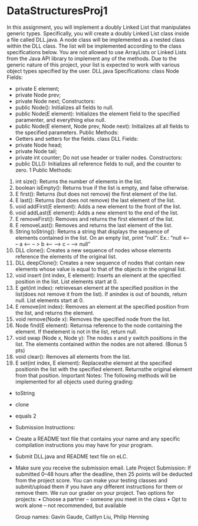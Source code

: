# DataStructuresProj1

In this assignment, you will implement a doubly Linked List that manipulates generic types.
Specifically, you will create a doubly Linked List class inside a file called DLL.java. A node class
will be implemented as a nested class within the DLL class. The list will be implemented according
to the class specifications below. You are not allowed to use ArrayLists or Linked Lists from the
Java API library to implement any of the methods. Due to the generic nature of this project, your
list is expected to work with various object types specified by the user.
DLL.java Specifications:
class Node<E>
Fields:
- private E element;
- private Node<E> prev;
- private Node<E> next;
Constructors:
- public Node<E>(): Initializes all fields to null.
- public Node<E>(E element): Initializes the element field to the
specified paramenter, and everything else null.
- public Node<E>(E element, Node<E> prev, Node<E> next): Initializes all
all fields to the specified parameters.
Public Methods:
- Getters and setters for the fields.
class DLL<E>
Fields:
- private Node<E> head;
- private Node<E> tail;
- private int counter;
Do not use header or trailer nodes.
Constructors:
- public DLL<E>(): Initializes all reference fields to null, and
the counter to zero.
1
Public Methods:
1. int size(): Returns the number of elements in the list.
2. boolean isEmpty(): Returns true if the list is empty, and false otherwise.
3. E first(): Returns (but does not remove) the first element of the list.
4. E last(): Returns (but does not remove) the last element of the list.
5. void addFirst(E element): Adds a new element to the front of the list.
6. void addLast(E element): Adds a new element to the end of the list.
7. E removeFirst(): Removes and returns the first element of the list.
8. E removeLast(): Removes and returns the last element of the list.
9. String toString(): Returns a string that displays the sequence of elements
contained in the list. On an empty list, print “null”.
Ex.: “null <– – a <– – > b <– –> c – –> null”
10. DLL<E> clone(): Creates a new sequence of nodes whose elements reference
the elements of the original list.
11. DLL<E> deepClone(): Creates a new sequence of nodes that contain new
elements whose value is equal to that of the objects in the original list.
12. void insert (int index, E element): Inserts an element at the specified position
in the list. List elements start at 0.
13. E get(int index): retrievesan element at the specified position in the list(does
not remove it from the list). If anindex is out of bounds, return null. List
elements start at 0.
14. E remove(int index): Removes an element at the specified position from the
list, and returns the element.
15. void remove(Node<E> x): Removes the specified node from the list.
16. Node<E> find(E element): Returnsa reference to the node containing the
element. If theelement is not in the list, return null.
17. void swap (Node<E> x, Node<E> y): The nodes x and y switch positions
in the list. The elements contained within the nodes are not altered. (Bonus
5 pts)
18. void clear(): Removes all elements from the list.
19. E set(int index, E element): Replacesthe element at the specified positionin
the list with the specified element. Returnsthe original element from that
position.
Important Notes:
The following methods will be implemented for all objects used during grading:
- toString
- clone
- equals
2
- Submission Instructions:
- Create a README text file that contains your name and any specific compilation
instructions you may have for your program.
- Submit DLL.java and README text file on eLC.
- Make sure you receive the submission email.
Late Project Submission:
If submitted 0–48 hours after the deadline, then 25 points will be deducted from the
project score.
You can make your testing classes and submit/upload them if you have any different
instructions for them or remove them. We run our grader on your project.
Two options for projects:
• Choose a partner – someone you meet in the class
• Opt to work alone – not recommended, but available
  
  Group names: Gavin Gaude, Caitlyn Liu, Philip Henning
